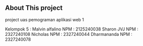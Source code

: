

## About This project

project uas pemograman aplikasi web 1 

Kelompok 5 :
Malvin alfalino	NPM :  2125240038
Sharon JVJ		NPM :  2327240108
Nicholas		NPM :  2327240044
Dharmananda 	NPM :  2327240078
